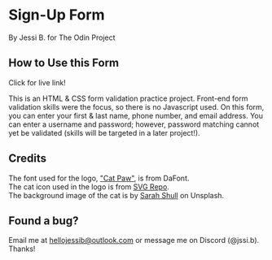 # Sign-Up Form
By Jessi B. for The Odin Project

## How to Use this Form
Click for live link! 

This is an HTML & CSS form validation practice project. Front-end form validation skills were the focus,
so there is no Javascript used. On this form, you can enter your first & last name, phone number, and email
address. You can enter a username and password; however, password matching cannot yet be validated (skills 
will be targeted in a later project!). 

## Credits
The font used for the logo, ["Cat Paw"](https://www.dafont.com/cat-paw.font), is from DaFont.<br>
The cat icon used in the logo is from [SVG Repo](https://www.svgrepo.com/svg/528888/cat).<br>
The background image of the cat is by [Sarah Shull](https://unsplash.com/photos/short-furred-white-and-brown-cat-beside-clear-glass-container-YhhS7zyTcDU) on Unsplash.

## Found a bug?
Email me at hellojessib@outlook.com or message me on Discord (@jssi.b). Thanks! 